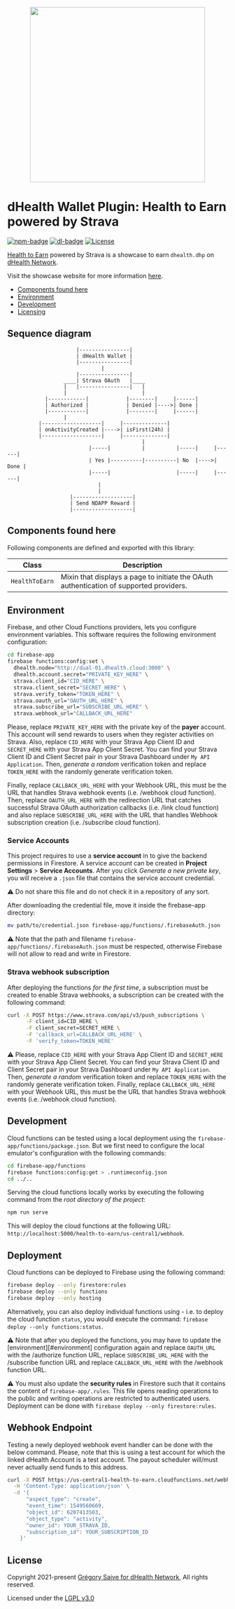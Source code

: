 <p align="center"><img src="https://dhealth.network/wp-content/uploads/2021/01/dHealth-Network-Logo-color-change.png" width="400px"></p>

# dHealth Wallet Plugin: Health to Earn powered by Strava

[![npm-badge][npm-badge]][npm-url]
[![dl-badge][dl-badge]][npm-url]
[![License](https://img.shields.io/badge/License-LGPL%203.0%20only-blue.svg)](https://opensource.org/licenses/LGPL-3.0)

[Health to Earn][self-url] powered by Strava is a showcase to earn `dhealth.dhp` on [dHealth Network][parent-url].

Visit the showcase website for more information [here][showcase-url].

- [Components found here](#components-found-here)
- [Environment](#environment)
- [Development](#development)
- [Licensing](#license)

## Sequence diagram

```
                      |----------------|
                      | dHealth Wallet |
                      |----------------|
                              |
                      |----------------|
                  ____| Strava OAuth   |____
                  |   |----------------|   |
                  |                        |
            |------------|            |--------|     |------|
            | Authorized |            | Denied |---->| Done |
            |------------|            |--------|     |------|
                  |
          |-------------------|     |--------------|
          | onActivityCreated |---->| isFirst(24h) |
          |-------------------|     |--------------|
                                           |
                          |-----|          |          |-----|     |------|
                          | Yes |----------|----------| No  |---->| Done |
                          |-----|                     |-----|     |------|
                             |
                             |
                    |-------------------|
                    | Send NDAPP Reward |
                    |-------------------|
```

## Components found here

Following components are defined and exported with this library:

| Class | Description |
| --- | --- |
| `HealthToEarn` | Mixin that displays a page to initiate the OAuth authentication of supported providers. |

## Environment

Firebase, and other Cloud Functions providers, lets you configure environment variables. This software requires the following environment configuration:

```bash
cd firebase-app
firebase functions:config:set \
  dhealth.node="http://dual-01.dhealth.cloud:3000" \
  dhealth.account.secret="PRIVATE_KEY_HERE" \
  strava.client_id="CID_HERE" \
  strava.client_secret="SECRET_HERE" \
  strava.verify_token="TOKEN_HERE" \
  strava.oauth_url="OAUTH_URL_HERE" \
  strava.subscribe_url="SUBSCRIBE_URL_HERE" \
  strava.webhook_url="CALLBACK_URL_HERE"
```

Please, replace `PRIVATE_KEY_HERE` with the private key of the **payer** account. This account will send rewards to users when they register activities on Strava. Also, replace `CID_HERE` with your Strava App Client ID and `SECRET_HERE` with your Strava App Client Secret. You can find your Strava Client ID and Client Secret pair in your Strava Dashboard under `My API Application`. Then, *generate a random* verification token and replace `TOKEN_HERE` with the randomly generate verification token.

Finally, replace `CALLBACK_URL_HERE` with your Webhook URL, this must be the URL that handles Strava webhook events (i.e. /webhook cloud function). Then, replace `OAUTH_URL_HERE` with the redirection URL that catches successful Strava OAuth authorization callbacks (i.e. /link cloud function) and also replace `SUBSCRIBE_URL_HERE` with the URL that handles Webhook subscription creation (i.e. /subscribe cloud function).

### Service Accounts

This project requires to use a **service account** in to give the backend permissions in Firestore. A service account can be created in **Project Settings** > **Service Accounts**. After you click *Generate a new private key*, you will receive a `.json` file that contains the service account credential.

:warning: Do not share this file and do not check it in a repository of any sort.

After downloading the credential file, move it inside the firebase-app directory:

```bash
mv path/to/credential.json firebase-app/functions/.firebaseAuth.json
```

:warning: Note that the path and filename `firebase-app/functions/.firebaseAuth.json` must be respected, otherwise Firebase will not allow to read and write in Firestore.

### Strava webhook subscription

After deploying the functions *for the first time*, a subscription must be created to enable Strava webhooks, a subscription can be created with the following command:

```bash
curl -X POST https://www.strava.com/api/v3/push_subscriptions \
      -F client_id=CID_HERE \
      -F client_secret=SECRET_HERE \
      -F 'callback_url=CALLBACK_URL_HERE' \
      -F 'verify_token=TOKEN_HERE'
```

:warning: Please, replace `CID_HERE` with your Strava App Client ID and `SECRET_HERE` with your Strava App Client Secret. You can find your Strava Client ID and Client Secret pair in your Strava Dashboard under `My API Application`. Then, *generate a random* verification token and replace `TOKEN_HERE` with the randomly generate verification token. Finally, replace `CALLBACK_URL_HERE` with your Webhook URL, this must be the URL that handles Strava webhook events (i.e. /webhook cloud function).

## Development

Cloud functions can be tested using a local deployment using the `firebase-app/functions/package.json`. But we first need to configure the local emulator's configuration with the following commands:

```bash
cd firebase-app/functions
firebase functions:config:get > .runtimeconfig.json
cd ../..
```

Serving the cloud functions locally works by executing the following command from the *root directory of the project*:

```bash
npm run serve
```

This will deploy the cloud functions at the following URL: `http://localhost:5000/health-to-earn/us-central1/webhook`.

## Deployment

Cloud functions can be deployed to Firebase using the following command: 

```bash
firebase deploy --only firestore:rules
firebase deploy --only functions
firebase deploy --only hosting
```

Alternatively, you can also deploy individual functions using - i.e. to deploy the cloud function `status`, you would execute the command: `firebase deploy --only functions:status`.

:warning: Note that after you deployed the functions, you may have to update the [environment][#environment] configuration again and replace `OAUTH_URL` with the /authorize function URL, replace `SUBSCRIBE_URL_HERE` with the /subscribe function URL and replace `CALLBACK_URL_HERE` with the /webhook function URL.

:warning: You must also update the **security rules** in Firestore such that it contains the content of `firebase-app/.rules`. This file opens reading operations to the public and writing operations are restricted to authenticated users. Deployment can be done with `firebase deploy --only firestore:rules`.

## Webhook Endpoint

Testing a newly deployed webhook event handler can be done with the below command. Please, note that this is using a test account for which the linked dHealth Account is a test account. The payout scheduler will/must never actually send funds to this address.

```bash
curl -X POST https://us-central1-health-to-earn.cloudfunctions.net/webhook \
  -H 'Content-Type: application/json' \
  -d '{
      "aspect_type": "create",
      "event_time": 1549560669,
      "object_id": 6207413503,
      "object_type": "activity",
      "owner_id": YOUR_STRAVA_ID,
      "subscription_id": YOUR_SUBSCRIPTION_ID
    }'
```

## License

Copyright 2021-present [Grégory Saive for dHealth Network][parent-url], All rights reserved.

Licensed under the [LGPL v3.0](LICENSE)

[self-url]: https://health2earn.com
[parent-url]: https://dhealth.network
[showcase-url]: https://health-to-earn.web.app
[npm-url]: https://www.npmjs.com/package/@dhealthdapps/health-to-earn
[npm-badge]: https://img.shields.io/npm/v/@dhealthdapps/health-to-earn
[dl-badge]: https://img.shields.io/npm/dt/@dhealthdapps/health-to-earn
